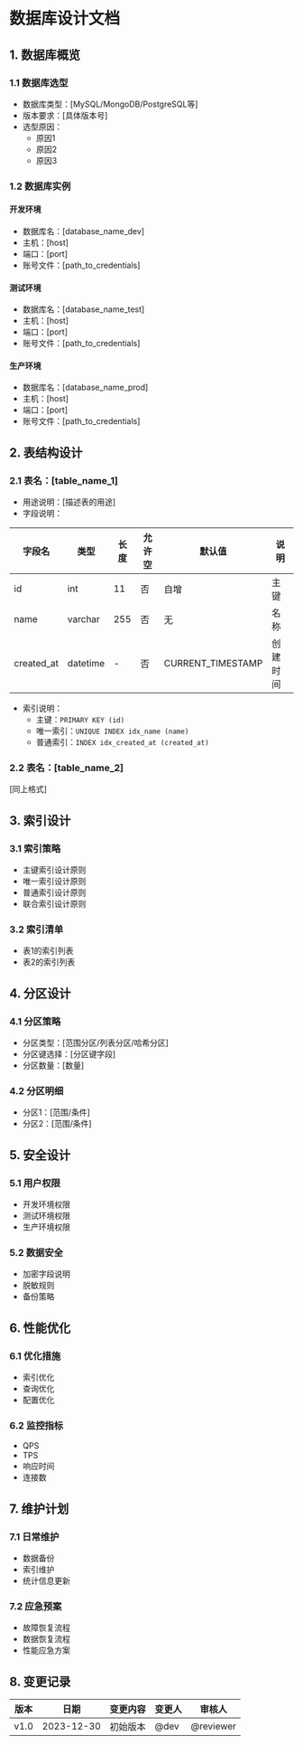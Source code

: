 # 数据库设计文档

## 1. 数据库概览

### 1.1 数据库选型
- 数据库类型：[MySQL/MongoDB/PostgreSQL等]
- 版本要求：[具体版本号]
- 选型原因：
  - 原因1
  - 原因2
  - 原因3

### 1.2 数据库实例

#### 开发环境
- 数据库名：[database_name_dev]
- 主机：[host]
- 端口：[port]
- 账号文件：[path_to_credentials]

#### 测试环境
- 数据库名：[database_name_test]
- 主机：[host]
- 端口：[port]
- 账号文件：[path_to_credentials]

#### 生产环境
- 数据库名：[database_name_prod]
- 主机：[host]
- 端口：[port]
- 账号文件：[path_to_credentials]

## 2. 表结构设计

### 2.1 表名：[table_name_1]
- 用途说明：[描述表的用途]
- 字段说明：

| 字段名 | 类型 | 长度 | 允许空 | 默认值 | 说明 |
|--------|------|------|--------|--------|------|
| id | int | 11 | 否 | 自增 | 主键 |
| name | varchar | 255 | 否 | 无 | 名称 |
| created_at | datetime | - | 否 | CURRENT_TIMESTAMP | 创建时间 |

- 索引说明：
  - 主键：`PRIMARY KEY (id)`
  - 唯一索引：`UNIQUE INDEX idx_name (name)`
  - 普通索引：`INDEX idx_created_at (created_at)`

### 2.2 表名：[table_name_2]
[同上格式]

## 3. 索引设计

### 3.1 索引策略
- 主键索引设计原则
- 唯一索引设计原则
- 普通索引设计原则
- 联合索引设计原则

### 3.2 索引清单
- 表1的索引列表
- 表2的索引列表

## 4. 分区设计

### 4.1 分区策略
- 分区类型：[范围分区/列表分区/哈希分区]
- 分区键选择：[分区键字段]
- 分区数量：[数量]

### 4.2 分区明细
- 分区1：[范围/条件]
- 分区2：[范围/条件]

## 5. 安全设计

### 5.1 用户权限
- 开发环境权限
- 测试环境权限
- 生产环境权限

### 5.2 数据安全
- 加密字段说明
- 脱敏规则
- 备份策略

## 6. 性能优化

### 6.1 优化措施
- 索引优化
- 查询优化
- 配置优化

### 6.2 监控指标
- QPS
- TPS
- 响应时间
- 连接数

## 7. 维护计划

### 7.1 日常维护
- 数据备份
- 索引维护
- 统计信息更新

### 7.2 应急预案
- 故障恢复流程
- 数据恢复流程
- 性能应急方案

## 8. 变更记录

| 版本 | 日期 | 变更内容 | 变更人 | 审核人 |
|------|------|----------|--------|--------|
| v1.0 | 2023-12-30 | 初始版本 | @dev | @reviewer | 